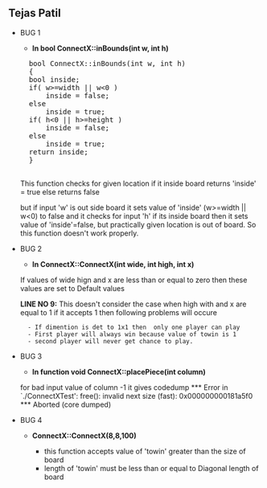 
 Tejas Patil
---------------------

* BUG 1


	- **In bool ConnectX::inBounds(int w, int h)**
	<pre>
	bool ConnectX::inBounds(int w, int h)
	{
	bool inside;
	if( w>=width || w<0 )  
		inside = false;
	else                          	   
		inside = true;
	if( h<0 || h>=height )                      
		inside = false;
	else                           
		inside = true;
	return inside;
	}
	</pre>

	This function checks for given location
	if it inside board returns 'inside' = true else returns false

	but if input 'w' is out side board it sets value of 'inside' (w>=width || w<0) to false and it
	checks for input 'h' if its inside board then it sets value of 'inside'=false, but practically
	given location is out of board. So this function doesn't work properly.



* BUG 2

	- **In ConnectX::ConnectX(int wide, int high, int x)**

	If values of wide hign and x are less than or equal to zero then
	these values are set to Default values

	**LINE NO 9:**
	This doesn't consider the case when high with and x are equal to 1
	if it accepts 1 then following problems will occure

		- If dimention is det to 1x1 then  only one player can play
		- First player will always win because value of towin is 1
		- second player will never get chance to play.


* BUG 3

	- **In function  void ConnectX::placePiece(int column)**

	for bad input value of column -1 it gives codedump
	*** Error in `./ConnectXTest': free(): invalid next size (fast): 0x000000000181a5f0 ***
	Aborted (core dumped)


* BUG 4

	- **ConnectX::ConnectX(8,8,100)**

		* this function accepts value of 'towin' greater than the size of board
		* length of 'towin'  must be less than or equal to Diagonal length of board
